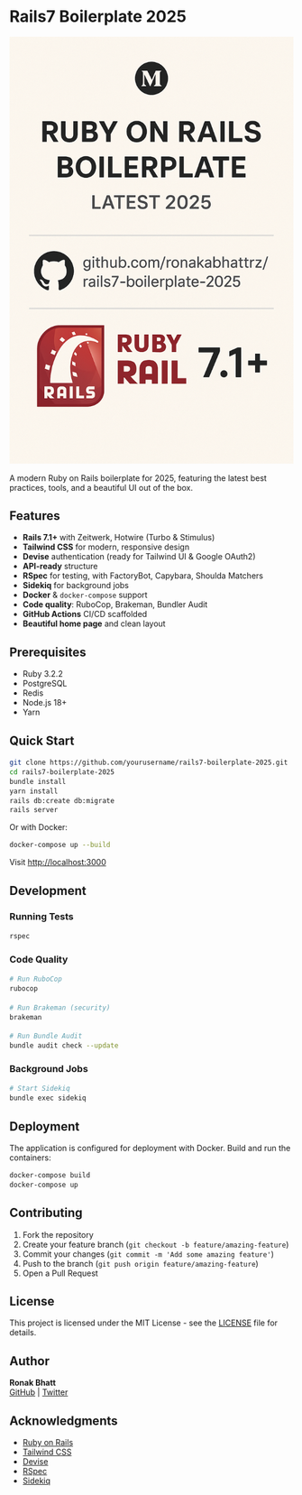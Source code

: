 # Rails7 Boilerplate 2025

<p align="center">
  <img src="public/repo_thumb.png" alt="Rails 7 Boilerplate Thumbnail" width="600"/>
</p>

A modern Ruby on Rails boilerplate for 2025, featuring the latest best practices, tools, and a beautiful UI out of the box.

## Features

- **Rails 7.1+** with Zeitwerk, Hotwire (Turbo & Stimulus)
- **Tailwind CSS** for modern, responsive design
- **Devise** authentication (ready for Tailwind UI & Google OAuth2)
- **API-ready** structure
- **RSpec** for testing, with FactoryBot, Capybara, Shoulda Matchers
- **Sidekiq** for background jobs
- **Docker** & `docker-compose` support
- **Code quality**: RuboCop, Brakeman, Bundler Audit
- **GitHub Actions** CI/CD scaffolded
- **Beautiful home page** and clean layout

## Prerequisites

- Ruby 3.2.2
- PostgreSQL
- Redis
- Node.js 18+
- Yarn

## Quick Start

```bash
git clone https://github.com/yourusername/rails7-boilerplate-2025.git
cd rails7-boilerplate-2025
bundle install
yarn install
rails db:create db:migrate
rails server
```

Or with Docker:

```bash
docker-compose up --build
```

Visit [http://localhost:3000](http://localhost:3000)

## Development

### Running Tests

```bash
rspec
```

### Code Quality

```bash
# Run RuboCop
rubocop

# Run Brakeman (security)
brakeman

# Run Bundle Audit
bundle audit check --update
```

### Background Jobs

```bash
# Start Sidekiq
bundle exec sidekiq
```

## Deployment

The application is configured for deployment with Docker. Build and run the containers:

```bash
docker-compose build
docker-compose up
```

## Contributing

1. Fork the repository
2. Create your feature branch (`git checkout -b feature/amazing-feature`)
3. Commit your changes (`git commit -m 'Add some amazing feature'`)
4. Push to the branch (`git push origin feature/amazing-feature`)
5. Open a Pull Request

## License

This project is licensed under the MIT License - see the [LICENSE](LICENSE) file for details.

## Author

**Ronak Bhatt**  
[GitHub](https://github.com/ronakabhattrz) | [Twitter](https://twitter.com/ronakabhattrz)

## Acknowledgments

- [Ruby on Rails](https://rubyonrails.org/)
- [Tailwind CSS](https://tailwindcss.com/)
- [Devise](https://github.com/heartcombo/devise)
- [RSpec](https://rspec.info/)
- [Sidekiq](https://sidekiq.org/)
